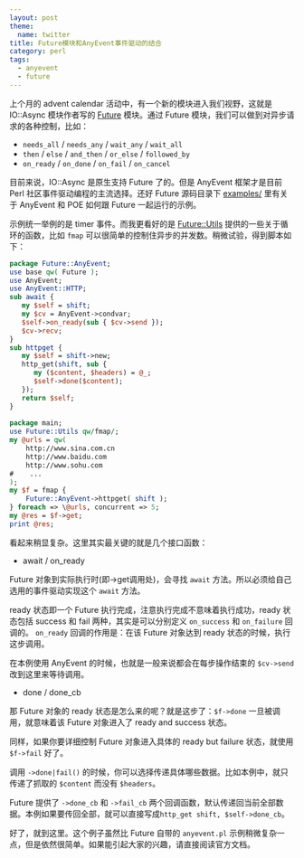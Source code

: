 ```yaml
---
layout: post
theme:
  name: twitter
title: Future模块和AnyEvent事件驱动的结合
category: perl
tags:
  - anyevent
  - future
---
```


上个月的 advent calendar 活动中，有一个新的模块进入我们视野，这就是 IO::Async 模块作者写的 [Future](https://metacpan.org/pod/Future) 模块。通过 Future 模块，我们可以做到对异步请求的各种控制，比如：

* `needs_all` / `needs_any` / `wait_any` / `wait_all`
* `then` / `else` / `and_then` / `or_else` / `followed_by`
* `on_ready` / `on_done` / `on_fail` / `on_cancel`

目前来说，IO::Async 是原生支持 Future 了的。但是 AnyEvent 框架才是目前 Perl 社区事件驱动编程的主流选择。还好 Future 源码目录下 [examples/](https://metacpan.org/source/PEVANS/Future-0.21/examples) 里有关于 AnyEvent 和 POE 如何跟 Future 一起运行的示例。

示例统一举例的是 timer 事件。而我更看好的是 [Future::Utils](https://metacpan.org/pod/Future::Utils) 提供的一些关于循环的函数，比如 `fmap` 可以很简单的控制住异步的并发数。稍微试验，得到脚本如下：

```perl
package Future::AnyEvent;
use base qw( Future );
use AnyEvent;
use AnyEvent::HTTP; 
sub await {
   my $self = shift;
   my $cv = AnyEvent->condvar;
   $self->on_ready(sub { $cv->send });
   $cv->recv;
}
sub httpget {
   my $self = shift->new;
   http_get(shift, sub {
      my ($content, $headers) = @_;
      $self->done($content);
   });
   return $self;
}
 
package main;
use Future::Utils qw/fmap/;
my @urls = qw(
    http://www.sina.com.cn
    http://www.baidu.com
    http://www.sohu.com
#    ...
);
my $f = fmap {
    Future::AnyEvent->httpget( shift );
} foreach => \@urls, concurrent => 5;
my @res = $f->get;
print @res;
```

看起来稍显复杂。这里其实最关键的就是几个接口函数：

* await / on_ready

Future 对象到实际执行时(即->get调用处)，会寻找 `await` 方法。所以必须给自己选用的事件驱动实现这个 `await` 方法。

ready 状态即一个 Future 执行完成，注意执行完成不意味着执行成功，ready 状态包括 success 和 fail 两种，其实是可以分别定义 `on_success` 和 `on_failure` 回调的。
`on_ready` 回调的作用是：在该 Future 对象达到 ready 状态的时候，执行这步调用。

在本例使用 AnyEvent 的时候，也就是一般来说都会在每步操作结束的 `$cv->send` 改到这里来等待调用。

* done / done_cb

那 Future 对象的 ready 状态是怎么来的呢？就是这步了：`$f->done` 一旦被调用，就意味着该 Future 对象进入了 ready and success 状态。

同样，如果你要详细控制 Future 对象进入具体的 ready but failure 状态，就使用 `$f->fail` 好了。

调用 `->done|fail()` 的时候，你可以选择传递具体哪些数据。比如本例中，就只传递了抓取的 `$content` 而没有 `$headers`。

Future 提供了 `->done_cb` 和 `->fail_cb` 两个回调函数，默认传递回当前全部数据。本例如果要传回全部，就可以直接写成`http_get shift, $self->done_cb`。

好了，就到这里。这个例子虽然比 Future 自带的 `anyevent.pl` 示例稍微复杂一点，但是依然很简单。如果能引起大家的兴趣，请直接阅读官方文档。
